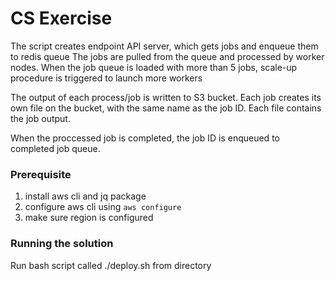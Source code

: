 # CS Exercise

The script creates endpoint API server,  which gets jobs and enqueue them to redis queue
The jobs are pulled from the queue and processed by worker nodes.
When the job queue is loaded with more than 5 jobs, scale-up procedure is triggered to launch more workers

The output of each process/job is written to S3 bucket. Each job creates its own file on the bucket, with the same name as the job ID. 
Each file contains the job output.

When the proccessed job is completed, the job ID is enqueued to completed job queue.

### Prerequisite

1. install aws cli and jq package
2. configure aws cli using ```aws configure```
3. make sure region is configured

### Running the solution

Run  bash script called ./deploy.sh from directory

